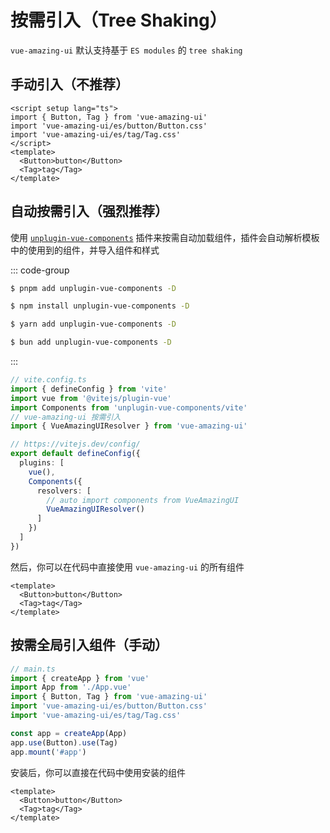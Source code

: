 # 按需引入（Tree Shaking）

`vue-amazing-ui` 默认支持基于 `ES modules` 的 `tree shaking`

<GlobalElement />

## 手动引入（不推荐）

```vue
<script setup lang="ts">
import { Button, Tag } from 'vue-amazing-ui'
import 'vue-amazing-ui/es/button/Button.css'
import 'vue-amazing-ui/es/tag/Tag.css'
</script>
<template>
  <Button>button</Button>
  <Tag>tag</Tag>
</template>
```

## 自动按需引入（强烈推荐）

使用 [`unplugin-vue-components`](https://github.com/unplugin/unplugin-vue-components) 插件来按需自动加载组件，插件会自动解析模板中的使用到的组件，并导入组件和样式

::: code-group

```sh [pnpm]
$ pnpm add unplugin-vue-components -D
```

```sh [npm]
$ npm install unplugin-vue-components -D
```

```sh [yarn]
$ yarn add unplugin-vue-components -D
```

```sh [bun]
$ bun add unplugin-vue-components -D
```

:::

```ts
// vite.config.ts
import { defineConfig } from 'vite'
import vue from '@vitejs/plugin-vue'
import Components from 'unplugin-vue-components/vite'
// vue-amazing-ui 按需引入
import { VueAmazingUIResolver } from 'vue-amazing-ui'

// https://vitejs.dev/config/
export default defineConfig({
  plugins: [
    vue(),
    Components({
      resolvers: [
        // auto import components from VueAmazingUI
        VueAmazingUIResolver()
      ]
    })
  ]
})
```

然后，你可以在代码中直接使用 `vue-amazing-ui` 的所有组件

```vue
<template>
  <Button>button</Button>
  <Tag>tag</Tag>
</template>
```

## 按需全局引入组件（手动）

```ts
// main.ts
import { createApp } from 'vue'
import App from './App.vue'
import { Button, Tag } from 'vue-amazing-ui'
import 'vue-amazing-ui/es/button/Button.css'
import 'vue-amazing-ui/es/tag/Tag.css'

const app = createApp(App)
app.use(Button).use(Tag)
app.mount('#app')
```

安装后，你可以直接在代码中使用安装的组件

```vue
<template>
  <Button>button</Button>
  <Tag>tag</Tag>
</template>
```
